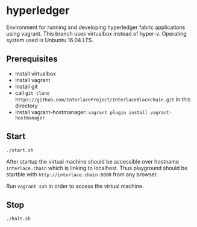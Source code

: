 # hyperledger

Environment for running and developing hyperledger fabric applications using vagrant. This branch uses virtualbox instead of hyper-v. Operating system used is Unbuntu 16.04 LTS.

## Prerequisites

* Install virtualbox
* Install vagrant
* Install git
* call `git clone https://github.com/InterlaceProject/InterlaceBlockchain.git` in this directory
* Install vagrant-hostmanager: `vagrant plugin install vagrant-hostmanager`

## Start

`./start.sh`

After startup the virtual machine should be accessible over hostname `interlace.chain` which is linking to localhost. Thus playground should be startble with `http://interlace.chain:8080` from any browser.

Run `vagrant ssh` in order to access the virtual machine.

## Stop

`./halt.sh`
